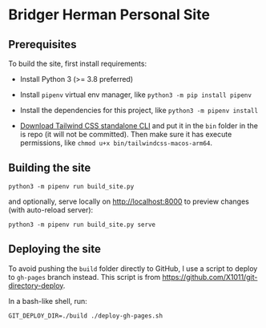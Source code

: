 # Bridger Herman Personal Site

## Prerequisites

To build the site, first install requirements:

- Install Python 3 (>= 3.8 preferred)

- Install `pipenv` virtual env manager, like `python3 -m pip install pipenv`

- Install the dependencies for this project, like `python3 -m pipenv install`

- [Download Tailwind CSS standalone CLI](https://tailwindcss.com/blog/standalone-cli) and put it in the `bin` folder in the is repo (it will not be committed). Then make sure it has execute permissions, like `chmod u+x bin/tailwindcss-macos-arm64`.


## Building the site


```
python3 -m pipenv run build_site.py
```

and optionally, serve locally on <http://localhost:8000> to preview changes (with auto-reload server):

```
python3 -m pipenv run build_site.py serve
```

## Deploying the site

To avoid pushing the `build` folder directly to GitHub, I use a script to deploy to `gh-pages` branch instead. This script is from https://github.com/X1011/git-directory-deploy.

In a bash-like shell, run:

```
GIT_DEPLOY_DIR=./build ./deploy-gh-pages.sh
```
